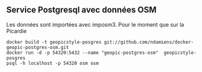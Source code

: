 ## Service Postgresql avec données OSM

Les données sont importées avec imposm3.
Pour le moment que sur la Picardie


```
docker build -t geopicstyle-posgres git://github.com/ndamiens/docker-geopic-postgres-osm.git
docker run -d -p 54320:5432 --name "geopic-postgres-osm"  geopicstyle-posgres
psql -h localhost -p 54320 osm osm
```

